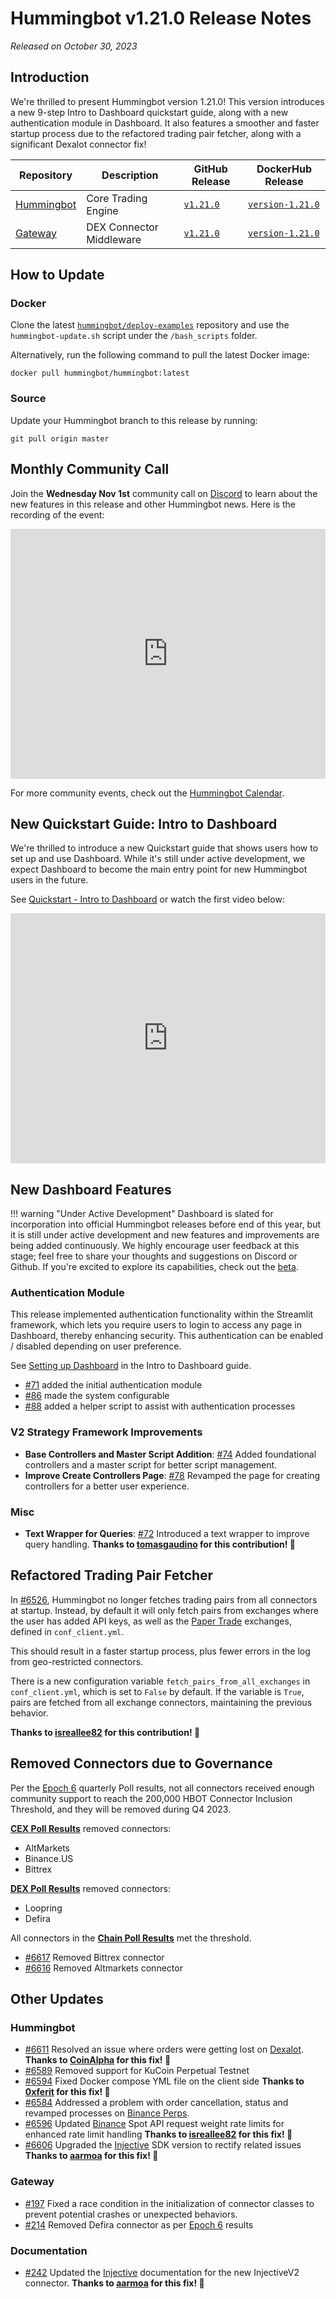 # Hummingbot v1.21.0 Release Notes

*Released on October 30, 2023*

## Introduction

We're thrilled to present Hummingbot version 1.21.0! This version introduces a new 9-step Intro to Dashboard quickstart guide, along with a new authentication module in Dashboard. It also features a smoother and faster startup process due to the refactored trading pair fetcher, along with a significant Dexalot connector fix!


| Repository | Description | GitHub Release | DockerHub Release |
|------------|-------------|----------------|-------------------|
| [Hummingbot](https://github.com/hummingbot/hummingbot) | Core Trading Engine | [`v1.21.0`](https://github.com/hummingbot/hummingbot/releases/tag/v1.21.0) | [`version-1.21.0`](https://hub.docker.com/r/hummingbot/hummingbot/tags?name=version-1.21.0) |
| [Gateway](https://github.com/hummingbot/gateway) | DEX Connector Middleware | [`v1.21.0`](https://github.com/hummingbot/gateway/releases/tag/v1.21.0) | [`version-1.21.0`](https://hub.docker.com/r/hummingbot/gateway/tags?name=version-1.21.0) |

## How to Update

### Docker

Clone the latest [`hummingbot/deploy-examples`](https://github.com/hummingbot/deploy-examples) repository and use the `hummingbot-update.sh` script under the `/bash_scripts` folder.

Alternatively, run the following command to pull the latest Docker image:

```
docker pull hummingbot/hummingbot:latest
```

### Source

Update your Hummingbot branch to this release by running:

```
git pull origin master
```

## Monthly Community Call

Join the **Wednesday Nov 1st** community call on [Discord](https://discord.gg/hummingbot) to learn about the new features in this release and other Hummingbot news. Here is the recording of the event:

<iframe style="width:100%; min-height:400px;" src="https://www.youtube.com/embed/ZXl0kB8BBRc" frameborder="0" allow="accelerometer; autoplay; encrypted-media; gyroscope; picture-in-picture" allowfullscreen></iframe>

For more community events, check out the [Hummingbot Calendar](https://www.notion.so/hummingbot-foundation/5c767683f80b45c4934aa8cf755a2ff5?v=4dd057ac162f49c9813e11cec0688204&pvs=4).

## New Quickstart Guide: Intro to Dashboard

We're thrilled to introduce a new Quickstart guide that shows users how to set up and use Dashboard. While it's still under active development, we expect Dashboard to become the main entry point for new Hummingbot users in the future. 

See [Quickstart - Intro to Dashboard](../academy-content/posts/quickstart-dashboard/0-index.md) or watch the first video below:

<iframe style="width:100%; min-height:400px;" src="https://www.youtube.com/embed/a-kenMqRB00" frameborder="0" allow="accelerometer; autoplay; encrypted-media; gyroscope; picture-in-picture" allowfullscreen></iframe>

## New Dashboard Features

!!! warning "Under Active Development"
    Dashboard is slated for incorporation into official Hummingbot releases before end of this year, but it is still under active development and new features and improvements are being added continuously. We highly encourage user feedback at this stage; feel free to share your thoughts and suggestions on Discord or Github. If you're excited to explore its capabilities, check out the [beta](https://github.com/hummingbot/dashboard).

### Authentication Module

This release implemented authentication functionality within the Streamlit framework, which lets you require users to login to access any page in Dashboard, thereby enhancing security. This authentication can be enabled / disabled depending on user preference. 

See [Setting up Dashboard](../academy-content/posts/quickstart-dashboard/2-manage-credentials.md) in the Intro to Dashboard guide.

- [#71](https://github.com/hummingbot/dashboard/pull/71) added the initial authentication module
- [#86](https://github.com/hummingbot/dashboard/pull/86) made the system configurable
- [#88](https://github.com/hummingbot/dashboard/pull/88) added a helper script to assist with authentication processes

### V2 Strategy Framework Improvements

- **Base Controllers and Master Script Addition**: [#74](https://github.com/hummingbot/dashboard/pull/74) Added foundational controllers and a master script for better script management.
- **Improve Create Controllers Page**: [#78](https://github.com/hummingbot/dashboard/pull/78) Revamped the page for creating controllers for a better user experience.

### Misc

- **Text Wrapper for Queries**: [#72](https://github.com/hummingbot/dashboard/pull/72) Introduced a text wrapper to improve query handling. **Thanks to [tomasgaudino](https://github.com/tomasgaudino) for this contribution! 🙏**

## Refactored Trading Pair Fetcher

In [#6526](https://github.com/hummingbot/hummingbot/pull/6526), Hummingbot no longer fetches trading pairs from all connectors at startup. Instead, by default it will only fetch pairs from exchanges where the user has added API keys, as well as the [Paper Trade](/global-configs/paper-trade/) exchanges, defined in `conf_client.yml`.

This should result in a faster startup process, plus fewer errors in the log from geo-restricted connectors.

There is a new configuration variable `fetch_pairs_from_all_exchanges` in `conf_client.yml`, which is set to `False` by default. If the variable is `True`, pairs are fetched from all exchange connectors, maintaining the previous behavior.

**Thanks to [isreallee82](https://github.com/isreallee82) for this contribution! 🙏**

## Removed Connectors due to Governance

Per the [Epoch 6](../blog/posts/2023-10-epoch-6-polls-recap/index.md) quarterly Poll results, not all connectors received enough community support to reach the 200,000 HBOT Connector Inclusion Threshold, and they will be removed during Q4 2023.

[**CEX Poll Results**](https://snapshot.org/#/hbot.eth/proposal/0xb830acb389380f447a996ade4dd39120f5139256a6fa55448ff8d78ef9193de4) removed connectors:

* AltMarkets
* Binance.US
* Bittrex

[**DEX Poll Results**](https://snapshot.org/#/hbot.eth/proposal/0x5fe34c66cefc6438070332d2ab0d807447a9c175eb5e975e5a9a7023cb3c5c83) removed connectors:

* Loopring
* Defira

All connectors in the [**Chain Poll Results**](https://snapshot.org/#/hbot.eth/proposal/0x46a1f7d13701d18a4382665631b90fcf52762c030547f643ff45548403bb96ca) met the threshold.

* [#6617](https://github.com/hummingbot/hummingbot/pull/6617) Removed Bittrex connector
* [#6616](https://github.com/hummingbot/hummingbot/pull/6616) Removed Altmarkets connector

## Other Updates

### Hummingbot

* [#6611](https://github.com/hummingbot/hummingbot/pull/6611) Resolved an issue where orders were getting lost on [Dexalot](/exchanges/dexalot/). **Thanks to [CoinAlpha](https://github.com/CoinAlpha) for this fix! 🙏**
* [#6589](https://github.com/hummingbot/hummingbot/pull/6589) Removed support for KuCoin Perpetual Testnet
* [#6594](https://github.com/hummingbot/hummingbot/pull/6594) Fixed Docker compose YML file on the client side **Thanks to [0xferit](https://github.com/0xferit) for this fix! 🙏**
* [#6584](https://github.com/hummingbot/hummingbot/pull/6584) Addressed a problem with order cancellation, status and revamped processes on [Binance Perps](../exchanges/binance/index.md). 
* [#6596](https://github.com/hummingbot/hummingbot/pull/6596) Updated [Binance](../exchanges/binance/index.md) Spot API request weight rate limits for enhanced rate limit handling **Thanks to [isreallee82](https://github.com/isreallee82) for this fix! 🙏**
* [#6606](https://github.com/hummingbot/hummingbot/pull/6606) Upgraded the [Injective](/exchanges/injective) SDK version to rectify related issues **Thanks to [aarmoa](https://github.com/aarmoa) for this fix! 🙏**

### Gateway

* [#197](https://github.com/hummingbot/gateway/pull/197) Fixed a race condition in the initialization of connector classes to prevent potential crashes or unexpected behaviors.
* [#214](https://github.com/hummingbot/gateway/pull/214) Removed Defira connector as per [Epoch 6](../blog/posts/2023-10-epoch-6-polls-recap/index.md) results

### Documentation

* [#242](https://github.com/hummingbot/hummingbot-site/pull/242) Updated the [Injective](/exchanges/injective) documentation for the new InjectiveV2 connector.  **Thanks to [aarmoa](https://github.com/aarmoa) for this fix! 🙏**
